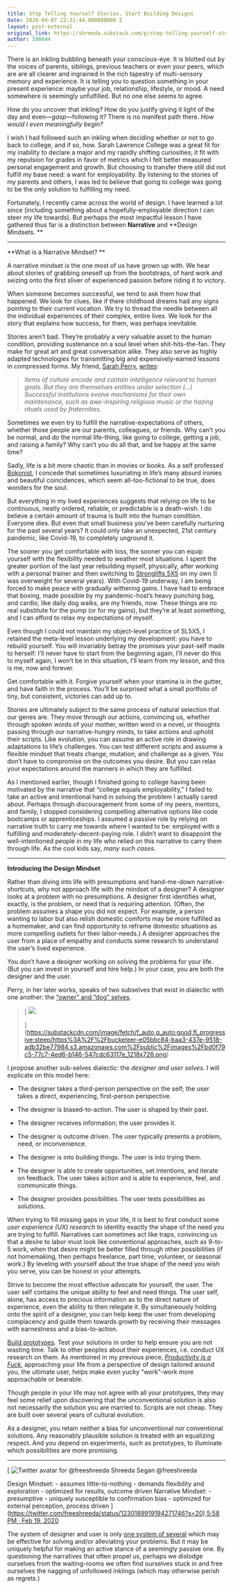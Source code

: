 ```yaml
---
title: Stop Telling Yourself Stories, Start Building Designs
date: 2020-04-07 22:21:44.000000000 Z
layout: post-external
original_link: https://shreeda.substack.com/p/stop-telling-yourself-stories-start
author: 100044
---
```


There is an inkling bubbling beneath your conscious-eye. It is blotted out by the voices of parents, siblings, previous teachers or even your peers, which are are all clearer and ingrained in the rich tapestry of multi-sensory memory and experience. It is telling you to question something in your present experience: maybe your job, relationship, lifestyle, or mood. A need somewhere is seemingly unfulfilled. But no one else seems to agree.

How do you uncover that inkling? How do you justify giving it light of the day and even—_gasp_—following it? There is no manifest path there. _How would I even meaningfully begin?_

I wish I had followed such an inkling when deciding whether or not to go back to college, and if so, how. Sarah Lawrence College was a great fit for my inability to declare a major and my rapidly shifting curiosities; it fit with my repulsion for grades in favor of metrics which I felt better measured personal engagement and growth. But choosing to transfer there still did not fulfill my base need: a want for employability. By listening to the stories of my parents and others, I was led to believe that going to college was going to be the only solution to fulfilling my need.

Fortunately, I recently came across the world of design. I have learned a lot since (including something about a hopefully-employable direction I can steer my life towards). But perhaps the most impactful lesson I have gathered thus far is a distinction between **Narrative** and **Design Mindsets. **

* * *

**What is a Narrative Mindset? **

A narrative mindset is the one most of us have grown up with. We hear about stories of grabbing oneself up from the bootstraps, of hard work and seizing onto the first sliver of experienced passion before riding it to victory.

When someone becomes successful, we tend to ask them how that happened. We look for clues, like if there childhood dreams had any signs pointing to their current vocation. We try to thread the needle between all the individual experiences of their complex, entire lives. We look for the story that explains how success, for them, was perhaps inevitable.

Stories aren’t bad. They’re probably a very valuable asset to the human condition, providing sustenance on a soul level when shit-hits-the-fan. They make for great art and great conversation alike. They also serve as highly adapted technologies for transmitting big and expensively-earned lessons in compressed forms. My friend, [Sarah Perry](https://twitter.com/sarahdoingthing), [writes](https://carcinisation.com/2014/07/15/what-is-intelligence/):

> _Items of culture encode and contain intelligence relevant to human goals. But they are themselves entities under selection (…) Successful institutions evolve mechanisms for their own maintenance, such as awe-inspiring religious music or the hazing rituals used by fraternities._

Sometimes we even try to fulfill the narrative-expectations of others, whether those people are our parents, colleagues, or friends. Why can’t you be normal, and do the normal life-thing, like going to college, getting a job, and raising a family? Why can’t you do all that, and be happy at the same time?

Sadly, life is a bit more chaotic than in movies or books. As a self professed [Bokonist](https://en.wikipedia.org/wiki/Cat%27s_Cradle#Bokononism), I concede that sometimes luxuriating in life’s many absurd ironies and beautiful coincidences, which seem all-too-fictional to be true, does wonders for the soul.

But everything in my lived experiences suggests that relying on life to be continuous, neatly ordered, reliable, or predictable is a death-wish. I do believe a certain amount of trauma is built into the human condition. Everyone dies. But even that small business you’ve been carefully nurturing for the past several years? It could only take an unexpected, 21st century pandemic, like Covid-19, to completely unground it.

The sooner you get comfortable with loss, the sooner you can equip yourself with the flexibility needed to weather most situations. I spent the greater portion of the last year rebuilding myself, physically, after working with a personal trainer and then switching to [Stronglifts 5X5](https://en.wikipedia.org/wiki/Cat%27s_Cradle#Bokononism) on my own (I was overweight for several years). With Covid-19 underway, I am being forced to make peace with gradually withering gains. I have had to embrace that boxing, made possible by my pandemic-host’s heavy punching bag, and cardio, like daily dog walks, are my friends, now. These things are no real substitute for the pump (or for my gains), but they’re at least something, and I can afford to relax my expectations of myself.

Even though I could not maintain my object-level practice of SL5X5, I retained the meta-level lesson underlying my development: you have to rebuild yourself. You will invariably betray the promises your past-self made to herself: I’ll never have to start from the beginning again, I’ll never do this to myself again, I won’t be in this situation, I’ll learn from my lesson, and this is me, now and forever.

Get comfortable with it. Forgive yourself when your stamina is in the gutter, and have faith in the process. You’ll be surprised what a small portfolio of tiny, but consistent, victories can add up to.

Stories are ultimately subject to the same process of natural selection that our genes are. They move through our actions, convincing us, whether through spoken words of your mother, written word in a novel, or thoughts passing through our narrative-hungry minds, to take actions and uphold their scripts. Like evolution, you can assume an active role in drawing adaptations to life’s challenges. You can test different scripts and assume a flexible mindset that treats change, mutation, and challenge as a given. You don’t have to compromise on the outcomes you desire. But you can relax your expectations around the manners in which they are fulfilled.

As I mentioned earlier, though I finished going to college having been motivated by the narrative that “college equals employability,” I failed to take an active and intentional hand in solving the problem I actually cared about. Perhaps through discouragement from some of my peers, mentors, and family, I stopped considering compelling alternative options like code bootcamps or apprenticeships. I assumed a passive role by relying on narrative truth to carry me towards where I wanted to be: employed with a fulfilling and moderately-decent-paying role. I didn’t want to disappoint the well-intentioned people in my life who relied on this narrative to carry them through life. As the cool kids say, _many such cases_.

* * *

**Introducing the Design Mindset**

Rather than diving into life with presumptions and hand-me-down narrative-shortcuts, why not approach life with the mindset of a designer? A designer looks at a problem with no presumptions. A designer first identifies what, exactly, is the problem, or need that is requiring attention. (Often, the problem assumes a shape you did not expect. For example, a person wanting to labor but also relish domestic comforts may be more fulfilled as a homemaker, and can find opportunity to reframe domestic situations as more compelling outlets for their labor-needs.) A designer approaches the user from a place of empathy and conducts some research to understand the user’s lived experience.

You don’t have a designer working on solving the problems for your life. (But you can invest in yourself and hire help.) In your case, you are both the designer and the user.

Perry, in her later works, speaks of two subselves that exist in dialectic with one another: the [“owner” and “dog” selves](https://www.ribbonfarm.com/2018/05/10/notes-on-doing-things/).

> [
> ![](https://substackcdn.com/image/fetch/w_1456,c_limit,f_auto,q_auto:good,fl_progressive:steep/https%3A%2F%2Fbucketeer-e05bbc84-baa3-437e-9518-adb32be77984.s3.amazonaws.com%2Fpublic%2Fimages%2Fbd0f79c5-77c7-4ed6-b146-547cdc63117e_1218x726.png)
> 
> ](https://substackcdn.com/image/fetch/f_auto,q_auto:good,fl_progressive:steep/https%3A%2F%2Fbucketeer-e05bbc84-baa3-437e-9518-adb32be77984.s3.amazonaws.com%2Fpublic%2Fimages%2Fbd0f79c5-77c7-4ed6-b146-547cdc63117e_1218x726.png)

I propose another sub-selves dialectic: the _designer and user selves_. I will explicate on this model here:

- The designer takes a third-person perspective on the self; the user takes a direct, experiencing, first-person perspective.

- The designer is biased-to-action. The user is shaped by their past. 

- The designer receives information; the user provides it. 

- The designer is outcome driven. The user typically presents a problem, need, or inconvenience. 

- The designer is into building things. The user is into trying them. 

- The designer is able to create opportunities, set intentions, and iterate on feedback. The user takes action and is able to experience, feel, and communicate things. 

- The designer provides possibilities. The user tests possibilities as solutions. 

When trying to fill missing gaps in your life, it is best to first conduct some _user experience (UX) research_ to identity exactly the shape of the need you are trying to fulfill. Narratives can sometimes act like traps, convincing us that a desire to labor must look like conventional approaches, such as 9-to-5 work, when that desire might be better filled through other possibilities (if not homemaking, then perhaps freelance, part time, volunteer, or seasonal work.) By leveling with yourself about the true shape of the need you wish you serve, you can be honest in your attempts.

Strive to become the most effective advocate for yourself, the user. The user self contains the unique ability to feel and need things. The user self, alone, has access to precious information as to the direct nature of experience, even the ability to then relegate it. By simultaneously holding onto the spirit of a designer, you can help keep the user from developing complacency and guide them towards growth by receiving their messages with earnestness and a bias-to-action.

[Build prototypes](https://shreeda.substack.com/p/productivity-is-a-fuck). Test your solutions in order to help ensure you are not wasting time. Talk to other peoples about their experiences, i.e. conduct UX research on them. As mentioned in my previous piece, _[Productivity is a Fuck](https://shreeda.substack.com/p/productivity-is-a-fuck)_, approaching your life from a perspective of design tailored around you, the ultimate user, helps make even yucky “work”-work more approachable or bearable.

Though people in your life may not agree with all your prototypes, they may feel some relief upon discovering that the unconventional solution is also not necessarily the solution you are married to. Scripts are not cheap. They are built over several years of cultural evolution.

As a designer, you retain neither a bias for unconventional nor conventional solutions. Any reasonably plausible solution is treated with an equalizing respect. And you depend on experiments, such as prototypes, to illuminate which possibilities are more promising.

* * *

[
 ![Twitter avatar for @freeshreeda](https://substackcdn.com/image/twitter_name/w_96/freeshreeda.jpg)
Shreeda Segan @freeshreeda

Design Mindset: - assumes little-to-nothing - demands flexibility and exploration - optimized for results, outcome driven Narrative Mindset: - presumptive - uniquely susceptible to confirmation bias - optimized for external perception, process driven
](https://twitter.com/freeshreeda/status/1230189919194271746?s=20)[
5:58 PM ∙ Feb 19, 2020
](https://twitter.com/freeshreeda/status/1230189919194271746?s=20)

The system of designer and user is only [one system of several](https://meaningness.com/metablog/bongard-meta-rationality) which may be effective for solving and/or alleviating your problems. But it may be uniquely helpful for making an active stance of a seemingly passive one. By questioning the narratives that often propel us, perhaps we dislodge ourselves from the waiting-rooms we often find ourselves stuck in and free ourselves the nagging of unfollowed inklings (which may otherwise perish as regrets.)

